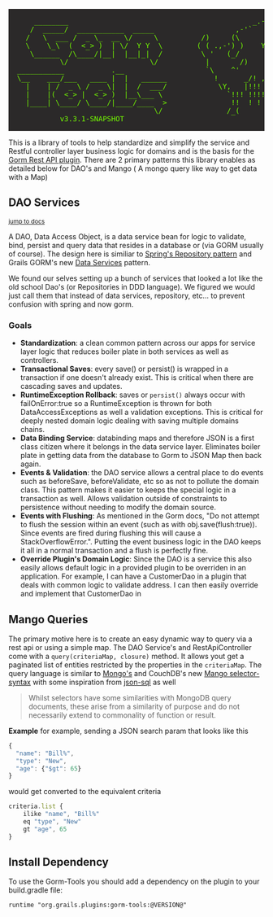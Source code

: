<pre style="line-height: normal; background-color:#2b2929; color:#76ff00; font-family: monospace; white-space: pre;">

      ________                                           _.-````'-,_
     /  _____/  ___________  _____                   ,-'`           `'-.,_
    /   \  ___ /  _ \_  __ \/     \          /)     (\       9ci's       '``-.
    \    \_\  (  <_> )  | \/  Y Y  \        ( ( .,-') )    Yak Works         ```
     \______  /\____/|__|  |__|_|  /         \ '   (_/                         !!
            \/                   \/           |       /)           '           !!!
  ___________           .__                   `\    ^'            '     !    !!!!
  \__    ___/___   ____ |  |   ______           !      _/! , !   !  ! !  !   !!!
    |    | /  _ \ /  _ \|  |  /  ___/            \Y,   |!!!  !  ! !!  !! !!!!!!!
    |    |(  <_> |  <_> )  |__\___ \               `!!! !!!! !!  )!!!!!!!!!!!!!
    |____| \____/ \____/|____/____  >               !!  ! ! \( \(  !!!|/!  |/!
                                  \/               /_(      /_(/_(    /_(  /_(   
            v3.3.1-SNAPSHOT

</pre>

This is a library of tools to help standardize and simplify the service and Restful controller layer business logic for domains and is the basis for the [Gorm Rest API plugin](https://yakworks.github.io/gorm-rest-api/). There are 2 primary patterns this library enables as detailed below for DAO's and Mango ( A mongo query like way to get data with a Map)



## DAO Services
<small>[jump to docs](dao)</small>

A DAO, Data Access Object, is a data service bean for logic to validate, bind, persist and query data that resides in a database or  (via GORM usually of course).
The design here is similiar to [Spring's Repository pattern](https://docs.spring.io/spring-data/data-commons/docs/current/reference/html/) and Grails GORM's new [Data Services](http://gorm.grails.org/6.1.x/hibernate/manual/#dataServices) pattern.

We found our selves setting up a bunch of services that looked a lot like the old school Dao's (or Repositories in DDD language). We figured we would just call them that instead of data services, repository, etc... to prevent confusion with spring and now gorm.

### Goals

* **Standardization**: a clean common pattern across our apps for service layer logic that reduces boiler plate in both services as well as controllers.
* **Transactional Saves**: every save() or persist() is wrapped in a transaction if one doesn't already exist. This is critical when there are cascading saves and updates.
* **RuntimeException Rollback**: saves or `persist()` always occur with failOnError:true so a RuntimeException is thrown for both DataAccessExceptions as well a validation exceptions.
This is critical for deeply nested domain logic dealing with saving multiple domains chains.
* **Data Binding Service**: databinding maps and therefore JSON is a first class citizen where it belongs in the data service layer. Eliminates boiler plate in getting data from the database to Gorm to JSON Map then back again.
* **Events & Validation**: the DAO service allows a central place to do events such as beforeSave, beforeValidate, etc so as not to pollute the domain class. This pattern makes it easier to keeps the special logic in a transaction as well. Allows validation outside of constraints to persistence without needing to modify the domain source.
* **Events with Flushing**: As mentioned in the Gorm docs, "Do not attempt to flush the session within an event (such as with obj.save(flush:true)). Since events are fired during flushing this will cause a StackOverflowError.". Putting the event business logic in the DAO keeps it all in a normal transaction and a flush is perfectly fine.  
* **Override Plugin's Domain Logic**: Since the DAO is a service this also easily allows default logic in a provided plugin to be overriden in an application. For example, I can have a CustomerDao in a plugin that deals with common logic to validate address. I can then easily override and implement that CustomerDao in


## Mango Queries

The primary motive here is to create an easy dynamic way to query via a rest api or using a simple map.
The DAO Service's and RestApiController come with a `query(criteriaMap, closure)` method. It allows yout get a paginated list of entities restricted by
the properties in the `criteriaMap`.
The query language is similar to [Mongo's](https://docs.mongodb.com/manual/reference/operator/query/)
and CouchDB's new [Mango selector-syntax](http://docs.couchdb.org/en/latest/api/database/find.html#selector-syntax)
with some inspiration from [json-sql](https://github.com/2do2go/json-sql/) as well

>Whilst selectors have some similarities with MongoDB query documents, these arise from a similarity of purpose and do not necessarily extend to commonality of function or result.

**Example**
for example, sending a JSON search param that looks like this
``` js
{
  "name": "Bill%",
  "type": "New",
  "age": {"$gt": 65}
}
```
would get converted to the equivalent criteria

```javascript
criteria.list {
    ilike "name", "Bill%"
    eq "type", "New"
    gt "age", 65
}
```

## Install Dependency

To use the Gorm-Tools you should add a dependency on the plugin to your build.gradle file:

```
runtime "org.grails.plugins:gorm-tools:@VERSION@"
```
